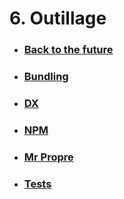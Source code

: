 # 6. Outillage

- ### [Back to the future](./6-0_back_to_the_future.md)
- ### [Bundling](./6-1_bundling.md)
- ### [DX](./6-2_dx.md)
- ### [NPM](./6-3_npm.md)
- ### [Mr Propre](./6-4_clean.md)
- ### [Tests](./6-5_tests.md)


